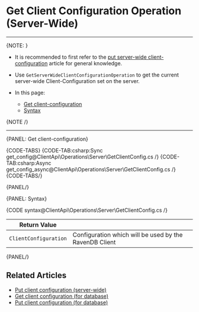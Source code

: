 # Get Client Configuration Operation (Server-Wide)
---

{NOTE: }

* It is recommended to first refer to the [put server-wide client-configuration](../../../../client-api/operations/server-wide/configuration/put-serverwide-client-configuration) article for general knowledge.

* Use `GetServerWideClientConfigurationOperation` to get the current server-wide Client-Configuration set on the server.

* In this page:
    * [Get client-configuration](../../../../client-api/operations/maintenance/configuration/get-client-configuration#get-client-configuration)
    * [Syntax](../../../../client-api/operations/maintenance/configuration/get-client-configuration#syntax)

{NOTE /}

---

{PANEL: Get client-configuration}

{CODE-TABS}
{CODE-TAB:csharp:Sync get_config@ClientApi\Operations\Server\GetClientConfig.cs /}
{CODE-TAB:csharp:Async get_config_async@ClientApi\Operations\Server\GetClientConfig.cs /}
{CODE-TABS/}

{PANEL/}

{PANEL: Syntax}

{CODE syntax@ClientApi\Operations\Server\GetClientConfig.cs /}

| Return Value | |
| ------------- | ---- |
| `ClientConfiguration` | Configuration which will be used by the RavenDB Client |

{PANEL/}

## Related Articles

- [Put client configuration (server-wide)](../../../../client-api/operations/server-wide/configuration/put-serverwide-client-configuration)
- [Get client configuration (for database)](../../../../client-api/operations/maintenance/configuration/get-client-configuration)
- [Put client configuration (for database)](../../../../client-api/operations/maintenance/configuration/put-client-configuration)
